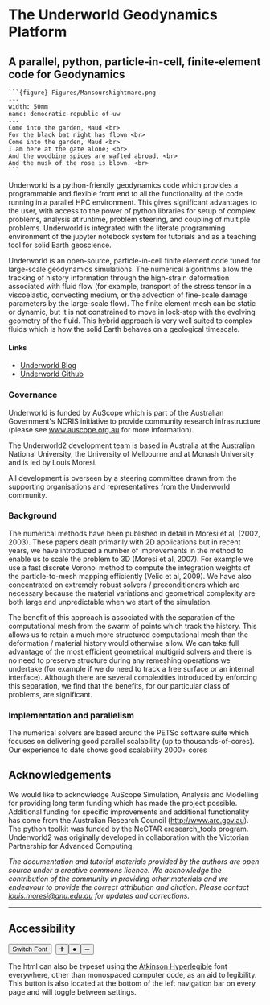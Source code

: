 # The Underworld Geodynamics Platform



## A parallel, python, particle-in-cell, finite-element code for Geodynamics

````{sidebar} Underworld 3
```{figure} Figures/MansoursNightmare.png
---
width: 50mm
name: democratic-republic-of-uw
---
Come into the garden, Maud <br>
For the black bat night has flown <br>
Come into the garden, Maud <br>
I am here at the gate alone; <br>
And the woodbine spices are wafted abroad, <br>
And the musk of the rose is blown. <br>
```
````

Underworld is a python-friendly geodynamics code which provides a programmable and flexible front end to all the functionality of the code running in a parallel HPC environment. This gives significant advantages to the user, with access to the power of python libraries for setup of complex problems, analysis at runtime, problem steering, and coupling of multiple problems. Underworld is integrated with the literate programming environment of the jupyter notebook system for tutorials and as a teaching tool for solid Earth geoscience.

Underworld is an open-source, particle-in-cell finite element code tuned for large-scale geodynamics simulations. The numerical algorithms allow the tracking of history information through the high-strain deformation associated with fluid flow (for example, transport of the stress tensor in a viscoelastic, convecting medium, or the advection of fine-scale damage parameters by the large-scale flow). The finite element mesh can be static or dynamic, but it is not constrained to move in lock-step with the evolving geometry of the fluid. This hybrid approach is very well suited to complex fluids which is how the solid Earth behaves on a geological timescale.

#### Links

  - [Underworld Blog](https://www.underworldcode.org/articles)
  - [Underworld Github](https://github.com/underworldcode)


### Governance

Underworld is funded by AuScope which is part of the Australian Government's NCRIS initiative to provide community research infrastructure (please see www.auscope.org.au for more information).

The Underworld2 development team is based in Australia at the Australian National University, the University of Melbourne and at Monash University and is led by Louis Moresi.

All development is overseen by a steering committee drawn from the supporting organisations and representatives from the Underworld community.

### Background

The numerical methods have been published in detail in Moresi et al, (2002, 2003). These papers dealt primarily with 2D applications but in recent years, we have introduced a number of improvements in the method to enable us to scale the problem to 3D (Moresi et al, 2007). For example we use a fast discrete Voronoi method to compute the integration weights of the particle-to-mesh mapping efficiently (Velic et al, 2009). We have also concentrated on extremely robust solvers / preconditioners which are necessary because the material variations and geometrical complexity are both large and unpredictable when we start of the simulation.

The benefit of this approach is associated with the separation of the computational mesh from the swarm of points which track the history. This allows us to retain a much more structured computational mesh than the deformation / material history would otherwise allow. We can take full advantage of the most efficient geometrical multigrid solvers and there is no need to preserve structure during any remeshing operations we undertake (for example if we do need to track a free surface or an internal interface). Although there are several complexities introduced by enforcing this separation, we find that the benefits, for our particular class of problems, are significant.

### Implementation and parallelism

The numerical solvers are based around the PETSc software suite which focuses on delivering good parallel scalability (up to thousands-of-cores). Our experience to date shows good scalability 2000+ cores


## Acknowledgements

We would like to acknowledge AuScope Simulation, Analysis and Modelling for providing long term funding which has made the project possible. Additional funding for specific improvements and additional functionality has come from the Australian Research Council (http://www.arc.gov.au). The python toolkit was funded by the NeCTAR eresearch_tools program. Underworld2 was originally developed in collaboration with the Victorian Partnership for Advanced Computing.

*The documentation and tutorial materials provided by the authors are open source under a creative commons licence. 
We acknowledge the contribution of the community in providing other materials and we endeavour to provide the correct attribution and citation. Please contact louis.moresi@anu.edu.au for updates and corrections.*

---

## Accessibility

<button type="button" onclick="legibleFontSwitcher()">Switch Font</button>&nbsp;&nbsp;<button type="button" onclick="fontScaler(1.1)">&#10133;</button><button type="button" onclick="fontScaler(0.0)">&#9679;</button><button type="button" onclick="fontScaler(0.909)">&#10134;</button>  


The html can also be typeset using the [Atkinson Hyperlegible](https://brailleinstitute.org/freefont) font everywhere, other than monospaced computer code, as an aid to legibility. This button is also located at the bottom of the left navigation bar on every page and will toggle between settings.


